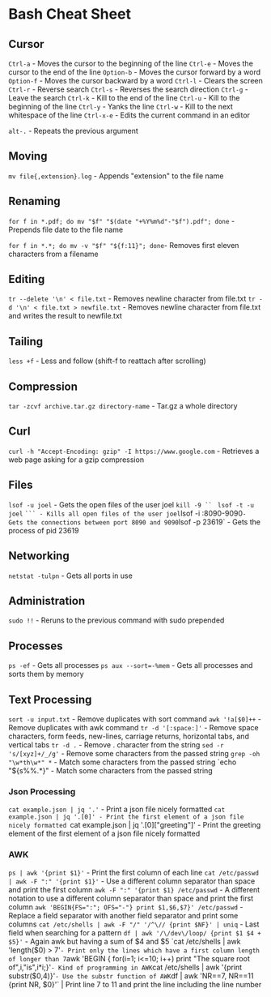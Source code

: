 # Bash Cheat Sheet

## Cursor

`Ctrl-a` - Moves the cursor to the beginning of the line
`Ctrl-e` - Moves the cursor to the end of the line
`Option-b` - Moves the cursor forward by a word
`Option-f` - Moves the cursor backward by a word
`Ctrl-l` - Clears the screen
`Ctrl-r` - Reverse search
`Ctrl-s` - Reverses the search direction
`Ctrl-g` - Leave the search
`Ctrl-k` - Kill to the end of the line
`Ctrl-u` - Kill to the beginning of the line
`Ctrl-y` - Yanks the line
`Ctrl-w` - Kill to the next whitespace of the line
`Ctrl-x-e` - Edits the current command in an editor

`alt-.` - Repeats the previous argument

## Moving

`mv file{,extension}.log` - Appends "extension" to the file name

## Renaming

`for f in *.pdf; do mv "$f" "$(date "+%Y%m%d"-"$f").pdf"; done` - Prepends file date to the file name

`for f in *.*; do mv -v "$f" "${f:11}"; done`- Removes first eleven characters from a filename

## Editing

`tr --delete '\n' < file.txt` - Removes newline character from file.txt
`tr -d '\n' < file.txt > newfile.txt` - Removes newline character from file.txt and writes the result to newfile.txt


## Tailing

`less +f` - Less and follow (shift-f to reattach after scrolling)

## Compression

`tar -zcvf archive.tar.gz directory-name` - Tar.gz a whole directory

## Curl

`curl -h "Accept-Encoding: gzip" -I https://www.google.com` - Retrieves a web page asking for a gzip compression

## Files

`lsof -u joel` - Gets the open files of the user joel
`kill -9 `` ` ``lsof -t -u joel`` ` ``` - Kills all open files of the user joel
`lsof -i :8090-9090` - Gets the connections between port 8090 and 9090
`lsof -p 23619` - Gets the process of pid 23619

## Networking

`netstat -tulpn` - Gets all ports in use

## Administration

`sudo !!` - Reruns to the previous command with sudo prepended

## Processes

`ps -ef` - Gets all processes
`ps aux --sort=-%mem` - Gets all processes and sorts them by memory 

## Text Processing

`sort -u input.txt` - Remove duplicates with sort command
`awk '!a[$0]++` - Remove duplicates with awk command
`tr -d '[:space:]'` - Remove space characters, form feeds, new-lines, carriage returns, horizontal tabs, and vertical tabs
`tr -d .` - Remove . character from the string
`sed -r 's/[xyz]+/_/g'` - Remove some characters from the passed string
`grep -oh "\w*th\w*" *` - Match some characters from the passed string
`echo "${s%%.*}" - Match some characters from the passed string

### Json Processing

`cat example.json | jq '.'` - Print a json file nicely formatted
`cat example.json | jq '.[0]' - Print the first element of a json file nicely formatted
`cat example.json | jq '.[0]["greeting"]' - Print the greeting element of the first element of a json file nicely formatted

### AWK

`ps | awk '{print $1}'` - Print the first column of each line
`cat /etc/passwd | awk -F ":" '{print $1}'` - Use a different column separator than space and print the first column
`awk -F ":" '{print $1} /etc/passwd` - A different notation to use a different column separator than space and print the first column
`awk 'BEGIN{FS=":"; OFS="-"} print $1,$6,$7}' /etc/passwd` - Replace a field separator with another field separator and print some columns
`cat /etc/shells | awk -F "/" '/^\// {print $NF}' | uniq` - Last field when searching for a pattern
`df | awk '/\/dev\/loop/ {print $1 $4 + $5}'` - Again awk but having a sum of $4 and $5
`cat /etc/shells | awk 'length($0) > 7'` - Print only the lines which have a first column length of longer than 7
`awk 'BEGIN { for(i=1; i<=10; i++) print "The square root of",i,"is",i*i;}'` - Kind of programming in AWK
`cat /etc/shells | awk '{print substr($0,4)}'` - Use the substr function of AWK
`df | awk 'NR==7, NR==11 {print NR, $0}'` | Print line 7 to 11 and print the line including the line number
